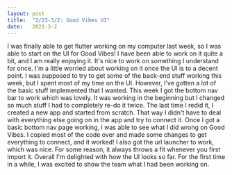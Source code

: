 ```yaml
---
layout: post
title:  "2/23-3/2: Good Vibes UI"
date:   2021-3-2
---
```

I was finally able to get flutter working on my computer last week, so I was able to start on the UI for Good Vibes! I have been able to work on it quite a bit, and I am really enjoying it. It's nice to work on something I understand for once. I'm a little worried about working on it once the UI is to a decent point. I was supposed to try to get some of the back-end stuff working this week, but I spent most of my time on the UI. However, I've gotten a lot of the basic stuff implemented that I wanted. This week I got the bottom nav bar to work which was lovely. It was working in the beginning but I changed so much stuff I had to completely re-do it twice. The last time I redid it, I created a new app and started from scratch. That way I didn't have to deal with everything else going on in the app and try to connect it. Once I got a basic bottom nav page working, I was able to see what I did wrong on Good Vibes. I copied most of the code over and made some changes to get everything to connect, and it worked! I also got the url launcher to work, which was nice. For some reason, it always throws a fit whenever you first import it. Overall I'm delighted with how the UI looks so far. For the first time in a while, I was excited to show the team what I had been working on. 